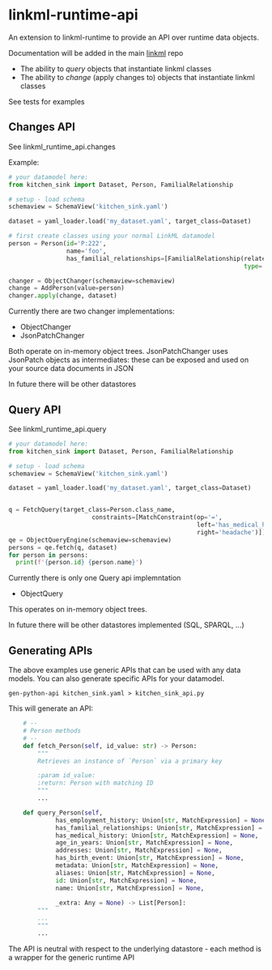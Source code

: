 # linkml-runtime-api

An extension to linkml-runtime to provide an API over runtime data objects.

Documentation will be added in the main [linkml](https://linkml.io/linkml/) repo

* The ability to *query* objects that instantiate linkml classes
* The ability to *change* (apply changes to) objects that instantiate linkml classes

See tests for examples

## Changes API

See linkml_runtime_api.changes

Example:

```python
# your datamodel here:
from kitchen_sink import Dataset, Person, FamilialRelationship

# setup - load schema
schemaview = SchemaView('kitchen_sink.yaml')

dataset = yaml_loader.load('my_dataset.yaml', target_class=Dataset)

# first create classes using your normal LinkML datamodel
person = Person(id='P:222',
                name='foo',
                has_familial_relationships=[FamilialRelationship(related_to='P:001',
                                                                 type='SIBLING_OF')])

changer = ObjectChanger(schemaview=schemaview)
change = AddPerson(value=person)
changer.apply(change, dataset)
```

Currently there are two changer implementations:

* ObjectChanger
* JsonPatchChanger

Both operate on in-memory object trees. JsonPatchChanger uses JsonPatch objects as intermediates: these can be exposed and used on your source data documents in JSON

In future there will be other datastores

## Query API

See linkml_runtime_api.query

```python
# your datamodel here:
from kitchen_sink import Dataset, Person, FamilialRelationship

# setup - load schema
schemaview = SchemaView('kitchen_sink.yaml')

dataset = yaml_loader.load('my_dataset.yaml', target_class=Dataset)


q = FetchQuery(target_class=Person.class_name,
                       constraints=[MatchConstraint(op='=',
                                                    left='has_medical_history/*/diagnosis/name',
                                                    right='headache')])
qe = ObjectQueryEngine(schemaview=schemaview)
persons = qe.fetch(q, dataset)
for person in persons:
  print(f'{person.id} {person.name}')
```

Currently there is only one Query api implemntation

* ObjectQuery

This operates on in-memory object trees.

In future there will be other datastores implemented (SQL, SPARQL, ...)

## Generating APIs

The above examples use generic APIs that can be used with any data models. You can also generate specific APIs for your datamodel.

```
gen-python-api kitchen_sink.yaml > kitchen_sink_api.py
```

This will generate an API:

```python
    # --
    # Person methods
    # --
    def fetch_Person(self, id_value: str) -> Person:
        """
        Retrieves an instance of `Person` via a primary key

        :param id_value:
        :return: Person with matching ID
        """
        ...

    def query_Person(self,
             has_employment_history: Union[str, MatchExpression] = None,
             has_familial_relationships: Union[str, MatchExpression] = None,
             has_medical_history: Union[str, MatchExpression] = None,
             age_in_years: Union[str, MatchExpression] = None,
             addresses: Union[str, MatchExpression] = None,
             has_birth_event: Union[str, MatchExpression] = None,
             metadata: Union[str, MatchExpression] = None,
             aliases: Union[str, MatchExpression] = None,
             id: Union[str, MatchExpression] = None,
             name: Union[str, MatchExpression] = None,
             
             _extra: Any = None) -> List[Person]:
        """
        ...
        """
        ...
```             

The API is neutral with respect to the underlying datastore - each method is a wrapper for the generic runtime API

